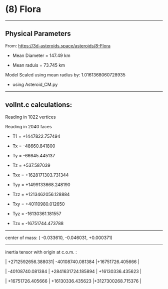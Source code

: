 # (8) Flora

---
Physical Parameters
---

From: https://3d-asteroids.space/asteroids/8-Flora 

- Mean Diameter = 147.49 km

- Mean raduis = 73.745 km

Model Scaled using mean radius by: 1.0161368060728935 

 - using Asteroid_CM.py

---
volInt.c calculations:
---


Reading in 1022 vertices

Reading in 2040 faces

- T1 =        +1447822.757494

- Tx =          -48660.841800
- Ty =          -66645.445137
- Tz =            +537.587039

- Txx =    +1628171303.731344
- Tyy =    +1499133668.248190
- Tzz =    +1213462056.128884

- Txy =      +40110980.012650
- Tyz =      -16130361.181557
- Tzx =      -16751744.473788

---

center of mass:  (   -0.033610,   -0.046031,   +0.000371)

---

inertia tensor with origin at c.o.m. :

| +2712592656.388031|  -40108740.081384  |+16751726.405666   |

| -40108740.081384  | +2841631724.185894 | +16130336.435623  |

| +16751726.405666  | +16130336.435623   |+3127300268.715376 |